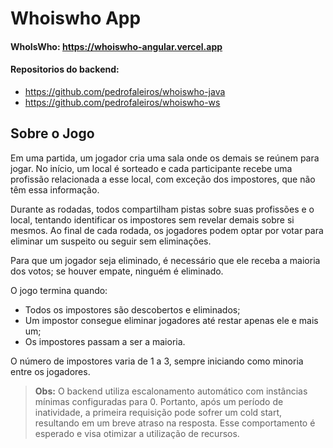 # Whoiswho App

#### WhoIsWho: https://whoiswho-angular.vercel.app

#### Repositorios do backend:

- https://github.com/pedrofaleiros/whoiswho-java
- https://github.com/pedrofaleiros/whoiswho-ws

## Sobre o Jogo

Em uma partida, um jogador cria uma sala onde os demais se reúnem para jogar. No início, um local é sorteado e cada participante recebe uma profissão relacionada a esse local, com exceção dos impostores, que não têm essa informação.

Durante as rodadas, todos compartilham pistas sobre suas profissões e o local, tentando identificar os impostores sem revelar demais sobre si mesmos. Ao final de cada rodada, os jogadores podem optar por votar para eliminar um suspeito ou seguir sem eliminações.

Para que um jogador seja eliminado, é necessário que ele receba a maioria dos votos; se houver empate, ninguém é eliminado.

O jogo termina quando:

- Todos os impostores são descobertos e eliminados;
- Um impostor consegue eliminar jogadores até restar apenas ele e mais um;
- Os impostores passam a ser a maioria.

O número de impostores varia de 1 a 3, sempre iniciando como minoria entre os jogadores.

> **Obs:** O backend utiliza escalonamento automático com instâncias mínimas configuradas para 0. Portanto, após um período de inatividade, a primeira requisição pode sofrer um cold start, resultando em um breve atraso na resposta. Esse comportamento é esperado e visa otimizar a utilização de recursos.
